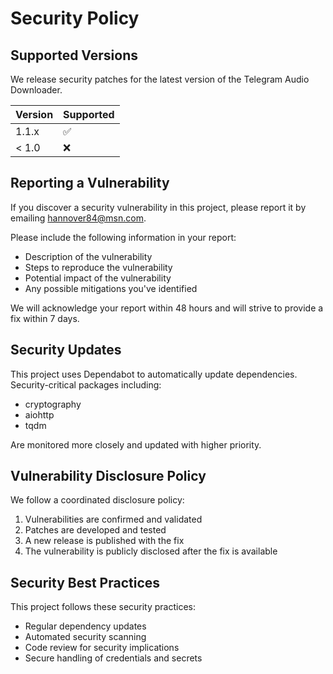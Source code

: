 # Security Policy

## Supported Versions

We release security patches for the latest version of the Telegram Audio Downloader.

| Version | Supported          |
| ------- | ------------------ |
| 1.1.x   | :white_check_mark: |
| < 1.0   | :x:                |

## Reporting a Vulnerability

If you discover a security vulnerability in this project, please report it by emailing hannover84@msn.com.

Please include the following information in your report:
- Description of the vulnerability
- Steps to reproduce the vulnerability
- Potential impact of the vulnerability
- Any possible mitigations you've identified

We will acknowledge your report within 48 hours and will strive to provide a fix within 7 days.

## Security Updates

This project uses Dependabot to automatically update dependencies. Security-critical packages including:
- cryptography
- aiohttp
- tqdm

Are monitored more closely and updated with higher priority.

## Vulnerability Disclosure Policy

We follow a coordinated disclosure policy:
1. Vulnerabilities are confirmed and validated
2. Patches are developed and tested
3. A new release is published with the fix
4. The vulnerability is publicly disclosed after the fix is available

## Security Best Practices

This project follows these security practices:
- Regular dependency updates
- Automated security scanning
- Code review for security implications
- Secure handling of credentials and secrets